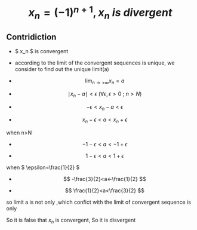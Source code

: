 # $$ x_n=(-1)^{n+1}, x_n \ is \  divergent $$

## Contridiction

- $ x_n $ is convergent
- according to the limit of the convergent sequences is unique, we consider to find out the unique limit(a)

- $$ \lim_{n \to +\infty} x_n=a $$


- $$ \mid x_n-a \mid < \epsilon \  (\forall  \epsilon,\epsilon>0 \ ; \ n>N) $$

- $$ -\epsilon<x_n-a<\epsilon $$
  
- $$ x_n-\epsilon<a<x_n+\epsilon $$

when n>N

- $$ -1-\epsilon<a<-1+\epsilon $$
  
- $$ 1-\epsilon<a<1+\epsilon $$

when $ \epsilon=\frac{1}{2} $

- $$ -\frac{3}{2}<a<-\frac{1}{2} $$
  
- $$ \frac{1}{2}<a<\frac{3}{2} $$

so limit a is not only ,which confict with the limit of convergent sequence is only

So it is false that $x_n$ is convergent, So it is disvergent